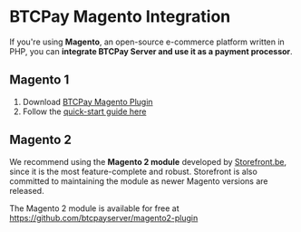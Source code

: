 # BTCPay Magento Integration

If you're using **Magento**, an open-source e-commerce platform written in PHP, you can **integrate BTCPay Server and use it as a payment processor**.

## Magento 1

1. Download [BTCPay Magento Plugin](https://github.com/btcpayserver/magento-plugin)
2. Follow the [quick-start guide here](https://github.com/btcpayserver/magento-plugin/blob/master/GUIDE.md)

## Magento 2

We recommend using the **Magento 2 module** developed by [Storefront.be](https://www.storefront.be), since it is the most feature-complete and robust. Storefront is also committed to maintaining the module as newer Magento versions are released.

The Magento 2 module is available for free at https://github.com/btcpayserver/magento2-plugin
